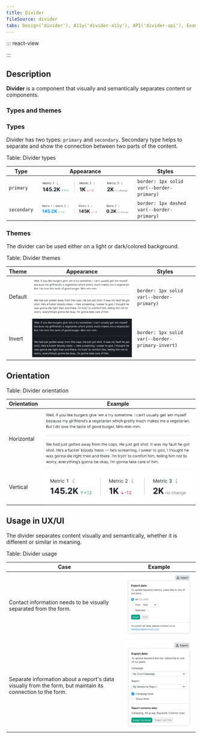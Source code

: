 ```yaml
---
title: Divider
fileSource: divider
tabs: Design('divider'), A11y('divider-a11y'), API('divider-api'), Example('divider-code'), Changelog('divider-changelog')
---
```


::: react-view

<script lang="tsx">
import React from 'react';
import Divider from '@semcore/ui/divider';
import { Flex } from '@semcore/ui/flex-box';
import PlaygroundGeneration from '@components/PlaygroundGeneration';

const USE = ['primary', 'secondary'];
const THEMES = ['default', 'invert'];
const ORIENTATIONS = ['horizontal', 'vertical'];

const LayoutPreview = (props) => (
  <Flex justifyContent='center' alignItems='center' w={200} h={100} p={5}>
    {props.children}
  </Flex>
);

const App = PlaygroundGeneration(
  (createGroupWidgets) => {
    const { radio } = createGroupWidgets('Divider');

    const use = radio({
      key: 'use',
      defaultValue: 'primary',
      label: 'Use',
      options: USE,
    });

    const theme = radio({
      key: 'theme',
      defaultValue: 'default',
      label: 'Theme',
      options: THEMES,
    });

    const orientation = radio({
      key: 'orientation',
      defaultValue: 'horizontal',
      label: 'Orientation',
      options: ORIENTATIONS,
    });

    return (
      orientation === 'horizontal' ? 
        <Divider
          orientation={orientation}
          theme={theme}
          use={use}
          wMin={200}
        />
        : <Divider
          orientation={orientation}
          theme={theme}
          use={use}
          hMin={20}
        />
    )
  },
  { LayoutPreview },
);
</script>

:::

## Description

**Divider** is a component that visually and semantically separates content or components.

### Types and themes

### Types

Divider has two types: `primary` and `secondary`. Secondary type helps to separate and show the connection between two parts of the content.

Table: Divider types

| Type       | Appearance              | Styles                                      |
| ---------- | ----------------------- | ------------------------------------------- |
| `primary`  | ![](static/solid.png)   | `border: 1px solid var(--border-primary)`   |
| `secondary`| ![](static/dashed.png)  | `border: 1px dashed var(--border-primary)`  |

### Themes

The divider can be used either on a light or dark/colored background.

Table: Divider themes

| Theme   | Appearance                   | Styles                                            |
| ------- | ---------------------------- | ------------------------------------------------- |
| Default | ![](static/default-theme.png) | `border: 1px solid var(--border-primary)`        |
| Invert  | ![](static/invert-theme.png)   | `border: 1px solid var(--border-primary-invert)`|

## Orientation

Table: Divider orientation

| Orientation  | Example                         |
| ------------ | ------------------------------- |
| Horizontal   | ![](static/default-theme.png)   |
| Vertical     | ![](static/solid.png)           |

## Usage in UX/UI

The divider separates content visually and semantically, whether it is different or similar in meaning.

Table: Divider usage

| Case    | Example                          |
| ------- | -------------------------------- |
| Contact information needs to be visually separated from the form.                                                        | ![](static/use-1.png) |
| Separate information about a report's data visually from the form, but maintain its connection to the form. | ![](static/use-2.png) |

